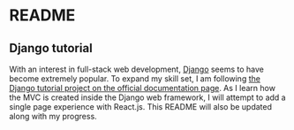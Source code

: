 # README

## Django tutorial

With an interest in full-stack web development, [Django](https://www.djangoproject.com/) seems to have become extremely popular.  To expand my skill set, I am following [the Django tutorial project on the official documentation page](https://docs.djangoproject.com/en/2.0/intro/tutorial01/).  As I learn how the MVC is created inside the Django web framework, I will attempt to add a single page experience with React.js.  This README will also be updated along with my progress.
